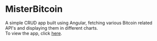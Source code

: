 # MisterBitcoin

A simple CRUD app built using Angular, fetching various Bitcoin related API's and displaying them in different charts. <br>
To view the app, click <a href="https://yonisegev.github.io/mister-bitcoin/">here</a>.
 
